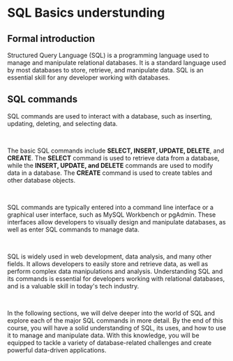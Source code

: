 # SQL Basics understunding 

## Formal introduction 

Structured Query Language (SQL) is a programming language used to manage and manipulate relational databases. It is a standard language used by most databases to store, retrieve, and manipulate data. SQL is an essential skill for any developer working with databases.

## SQL commands

SQL commands are used to interact with a database, such as inserting, updating, deleting, and selecting data.

<br />

The basic SQL commands include **SELECT, INSERT, UPDATE, DELETE**, and **CREATE**. The **SELECT** command is used to retrieve data from a database, while the **INSERT, UPDATE, and DELETE** commands are used to modify data in a database. The **CREATE** command is used to create tables and other database objects.

<br />

SQL commands are typically entered into a command line interface or a graphical user interface, such as MySQL Workbench or pgAdmin. These interfaces allow developers to visually design and manipulate databases, as well as enter SQL commands to manage data.

<br />

SQL is widely used in web development, data analysis, and many other fields. It allows developers to easily store and retrieve data, as well as perform complex data manipulations and analysis. Understanding SQL and its commands is essential for developers working with relational databases, and is a valuable skill in today's tech industry.

<br />

In the following sections, we will delve deeper into the world of SQL and explore each of the major SQL commands in more detail. By the end of this course, you will have a solid understanding of SQL, its uses, and how to use it to manage and manipulate data. With this knowledge, you will be equipped to tackle a variety of database-related challenges and create powerful data-driven applications. 
